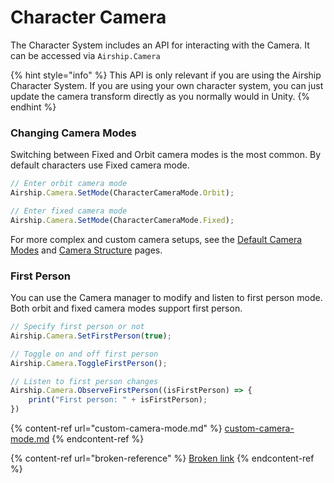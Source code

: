 # Character Camera

The Character System includes an API for interacting with the Camera.  It can be accessed via `Airship.Camera`

{% hint style="info" %}
This API is only relevant if you are using the Airship Character System. If you are using your own character system, you can just update the camera transform directly as you normally would in Unity.&#x20;
{% endhint %}

### Changing Camera Modes

Switching between Fixed and Orbit camera modes is the most common. By default characters use Fixed camera mode.&#x20;

```typescript
// Enter orbit camera mode
Airship.Camera.SetMode(CharacterCameraMode.Orbit);

// Enter fixed camera mode
Airship.Camera.SetMode(CharacterCameraMode.Fixed);
```

For more complex and custom camera setups, see the [Default Camera Modes](broken-reference) and [Camera Structure](custom-camera-mode.md) pages.

### First Person

You can use the Camera manager to modify and listen to first person mode. Both orbit and fixed camera modes support first person.

```typescript
// Specify first person or not
Airship.Camera.SetFirstPerson(true);

// Toggle on and off first person
Airship.Camera.ToggleFirstPerson();

// Listen to first person changes
Airship.Camera.ObserveFirstPerson((isFirstPerson) => {
    print("First person: " + isFirstPerson);
})
```



{% content-ref url="custom-camera-mode.md" %}
[custom-camera-mode.md](custom-camera-mode.md)
{% endcontent-ref %}

{% content-ref url="broken-reference" %}
[Broken link](broken-reference)
{% endcontent-ref %}

